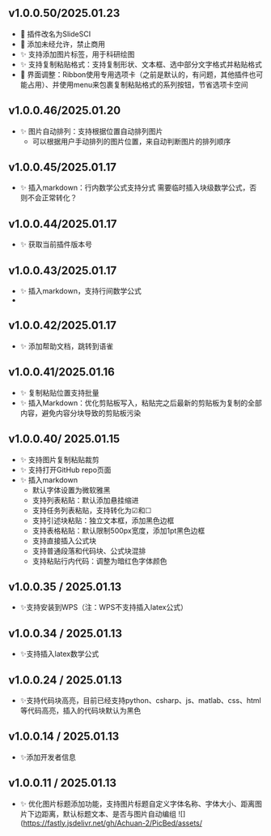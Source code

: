 ## v1.0.0.50/2025.01.23

- 🎨 插件改名为SlideSCI
- 📝 添加未经允许，禁止商用
- ✨ 支持添加图片标签，用于科研绘图
- ✨ 支持复制粘贴格式：支持复制形状、文本框、选中部分文字格式并粘贴格式
- 💄 界面调整：Ribbon使用专用选项卡（之前是默认的，有问题，其他插件也可能占用）、并使用menu来包裹复制粘贴格式的系列按钮，节省选项卡空间

## v1.0.0.46/2025.01.20

- ✨ 图片自动排列：支持根据位置自动排列图片
  - 可以根据用户手动排列的图片位置，来自动判断图片的排列顺序

## v1.0.0.45/2025.01.17

- ✨ 插入markdown：行内数学公式支持分式
    需要临时插入块级数学公式，否则不会正常转化？

## v1.0.0.44/2025.01.17

- ✨ 获取当前插件版本号


## v1.0.0.43/2025.01.17

- ✨ 插入markdown，支持行间数学公式
- 

## v1.0.0.42/2025.01.17

- ✨ 添加帮助文档，跳转到语雀

## v1.0.0.41/2025.01.16
- ✨ 复制粘贴位置支持批量
- ✨ 插入Markdown：优化剪贴板写入，粘贴完之后最新的剪贴板为复制的全部内容，避免内容分块导致的剪贴板污染



## v1.0.0.40/ 2025.01.15
- ✨ 支持图片复制粘贴裁剪
- ✨ 支持打开GitHub repo页面
- ✨ 插入markdown
  - 默认字体设置为微软雅黑
  - 支持列表粘贴：默认添加悬挂缩进
  - 支持任务列表粘贴，支持转化为☑和☐
  - 支持引述块粘贴：独立文本框，添加黑色边框
  - 支持表格粘贴：默认限制500px宽度，添加1pt黑色边框
  - 支持直接插入公式块
  - 支持普通段落和代码块、公式块混排
  - 支持粘贴行内代码：调整为暗红色字体颜色


## v1.0.0.35 / 2025.01.13
- ✨支持安装到WPS（注：WPS不支持插入latex公式）

## v1.0.0.34 / 2025.01.13
- ✨支持插入latex数学公式

## v1.0.0.24 / 2025.01.13
- ✨支持代码块高亮，目前已经支持python、csharp、js、matlab、css、html等代码高亮，插入的代码块默认为黑色

##  v1.0.0.14 / 2025.01.13
- ✨添加开发者信息

## v1.0.0.11 / 2025.01.13

- ✨ 优化图片标题添加功能，支持图片标题自定义字体名称、字体大小、距离图片下边距离，默认标题文本、是否与图片自动编组
   ![](https://fastly.jsdelivr.net/gh/Achuan-2/PicBed/assets/